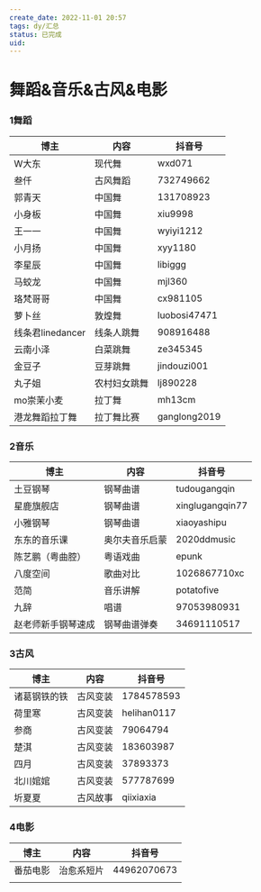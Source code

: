 ```yaml
---
create_date: 2022-11-01 20:57
tags: dy/汇总
status: 已完成 
uid: 
---
```



# 舞蹈&音乐&古风&电影

### 1舞蹈

| 博主 | 内容 | 抖音号 |
| --- | --- | --- |
| W大东 | 现代舞 | wxd071 |
| 叁仟 | 古风舞蹈 | 732749662 |
| 郭青天 | 中国舞 | 131708923 |
| 小身板 | 中国舞 | xiu9998 |
| 王一一 | 中国舞 | wyiyi1212 |
| 小月扬 | 中国舞 | xyy1180 |
| 李星辰 | 中国舞 | libiggg |
| 马蛟龙 | 中国舞 | mjl360 |
| 珞梵哥哥 | 中国舞 | cx981105 |
| 萝卜丝 | 敦煌舞 | luobosi47471 |
| 线条君linedancer | 线条人跳舞 | 908916488 |
| 云南小泽 | 白菜跳舞 | ze345345 |
| 金豆子 | 豆芽跳舞 | jindouzi001 |
| 丸子姐 | 农村妇女跳舞 | lj890228 |
| mo崇茉小麦 | 拉丁舞 | mh13cm |
| 港龙舞蹈拉丁舞 | 拉丁舞比赛 | ganglong2019 |

### 2音乐

| 博主 | 内容 | 抖音号 |
| --- | --- | --- |
| 土豆钢琴 | 钢琴曲谱 | tudougangqin |
| 星鹿旗舰店 | 钢琴曲谱 | xinglugangqin77 |
| 小雅钢琴 | 钢琴曲谱 | xiaoyashipu |
| 东东的音乐课 | 奥尔夫音乐启蒙 | 2020ddmusic |
| 陈艺鹏（粤曲腔） | 粤语戏曲 | epunk |
| 八度空间 | 歌曲对比 | 1026867710xc |
| 范简 | 音乐讲解 | potatofive |
| 九辞 | 唱谱 | 97053980931 |
| 赵老师新手钢琴速成 | 钢琴曲谱弹奏 | 34691110517 |

### 3古风

| 博主 | 内容 | 抖音号 |
| --- | --- | --- |
| 诸葛钢铁的铁 | 古风变装 | 1784578593 |
| 荷里寒 | 古风变装 | helihan0117 |
| 参商 | 古风变装 | 79064794 |
| 楚淇 | 古风变装 | 183603987 |
| 四月 | 古风变装 | 37893373 |
| 北川婠婠 | 古风变装 | 577787699 |
| 圻夏夏 | 古风故事 | qiixiaxia |

### 4电影

| 博主 | 内容 | 抖音号 |
| --- | --- | --- |
| 番茄电影 | 治愈系短片 | 44962070673 |
|  |  |  |